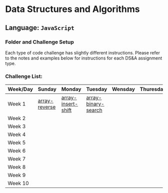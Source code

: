 # Data Structures and Algorithms

## Language: `JavaScript`

### Folder and Challenge Setup

Each type of code challenge has slightly different instructions. Please refer to the notes and examples below for instructions for each DS&A assignment type.

### Challenge List:

| Week/Day  |  Sunday       | Monday     |  Tuesday      |  Wensday      |  Thuresday      |
|-----------|---------------|------------|---------------|---------------|-----------------|
| Week 1    |  [array-reverse](https://github.com/AyahZaareer/Data-Structures-and-Algorithms-401/blob/main/javascript/array-reverse/README.md)             |  [array-insert-shift](https://github.com/AyahZaareer/Data-Structures-and-Algorithms-401/blob/main/javascript/array-insert-shift/README.md)          | [array-binary-search]()              |               |                 |
| Week 2    |               |            |               |               |                 |
| Week 3    |               |            |               |               |                 |
| Week 4    |               |            |               |               |                 |
| Week 5    |               |            |               |               |                 |
| Week 6    |               |            |               |               |                 |
| Week 7    |               |            |               |               |                 |
| Week 8    |               |            |               |               |                 |
| Week 9    |               |            |               |               |                 |
| Week 10   |               |            |               |               |                 |

